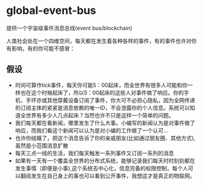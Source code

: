 # global-event-bus
提供一个宇宙级事件消息总线(event bus/blockchain)

人类社会处在一个四维空间，每天都在发生着各种各样的事件，有的事件也许对你有影响，有的你可能不感冒：
## 假设
- 时间可算作tick事件，每天你可能5：00起床，而全世界有很多人可能和你一样也在这个时候起床了，所以5：00起床的这些人对事件做了响应。你的手机、手环亦或其他穿戴设备订阅了事件，你大可不必担心隐私，因为全网传递的订阅主体的紧紧是消息依赖的唯一ID，不会泄露你的个人信息。系统可以知道全世界有多少人几点起床？当然也许不只是这样一个简单的问题。
- 我们每天都在看新闻，哪里发生了什么大事。小编写的新闻认为是对事件做了响应，而我们看这个新闻可以认为是对小编的工作做了一个认可...
- 也许你结婚了，把这个消息告诉了你的亲戚朋友(比如通过朋友圈、其他方式),虽然是小范围消息扩散
- 每天三点一线的生活，我们每天触发一系列事件又订阅一系列的消息
- 如果有一天有一个覆盖全世界的分布式系统，能够记录我们每天时时刻刻都在发生事情（即便是小事),这个系统去中心化，信息完备的权限控制，每个人可以翻阅发生在自己身上的事也可以看到公开事件，我想这才是真正的物联网。
